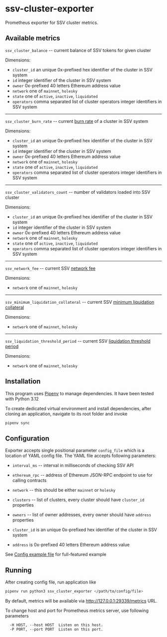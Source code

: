ssv-cluster-exporter
====================

Prometheus exporter for SSV cluster metrics.

Available metrics
-----------------

`ssv_cluster_balance` -- current balance of SSV tokens for given cluster

Dimensions:
 - `cluster_id` an unique 0x-prefixed hex identifier of the cluster in SSV system
 - `id` integer identifier of the cluster in SSV system
 - `owner` 0x-prefixed 40 letters Ethereum address value
 - `network` one of `mainnet`, `holesky`
 - `state` one of `active`, `inactive`, `liquidated`
 - `operators` comma separated list of cluster operators integer identifiers in SSV system

----------

`ssv_cluster_burn_rate` -- current [burn rate](https://docs.ssv.network/learn/protocol-overview/tokenomics/liquidations#burn-rate) of a cluster in SSV system

Dimensions:
 - `cluster_id` an unique 0x-prefixed hex identifier of the cluster in SSV system
 - `id` integer identifier of the cluster in SSV system
 - `owner` 0x-prefixed 40 letters Ethereum address value
 - `network` one of `mainnet`, `holesky`
 - `state` one of `active`, `inactive`, `liquidated`
 - `operators` comma separated list of cluster operators integer identifiers in SSV system

----------

`ssv_cluster_validators_count` -- number of validators loaded into SSV cluster

Dimensions:
 - `cluster_id` an unique 0x-prefixed hex identifier of the cluster in SSV system
 - `id` integer identifier of the cluster in SSV system
 - `owner` 0x-prefixed 40 letters Ethereum address value
 - `network` one of `mainnet`, `holesky`
 - `state` one of `active`, `inactive`, `liquidated`
 - `operators` comma separated list of cluster operators integer identifiers in SSV system

----------

`ssv_network_fee` -- current SSV [network fee](https://docs.ssv.network/learn/protocol-overview/tokenomics/fees#k4tw9to38r3v)

Dimensions:
 - `network` one of `mainnet`, `holesky`

----------

`ssv_minimum_liquidation_collateral` -- current SSV [minimum liquidation collateral](https://docs.ssv.network/learn/protocol-overview/tokenomics/liquidations#minimum-liquidation-collateral) 

Dimensions:
 - `network` one of `mainnet`, `holesky`


----------

`ssv_liquidation_threshold_period` -- current SSV [liquidation threshold period](https://docs.ssv.network/learn/protocol-overview/tokenomics/liquidations#liquidation-threshold-period)

Dimensions:
 - `network` one of `mainnet`, `holesky`



Installation
------------
This program uses [Pipenv](https://pipenv.pypa.io/en/latest/) to manage
dependencies. It have been tested with Python 3.12

To create dedicated virtual environment and install dependencies, after
cloning an application, navigate to its root folder and invoke

```bash
pipenv sync
```

Configuration
-------------
Exporter accepts single positional parameter `config_file` which is a location
of YAML config file. The YAML file accepts following parameters:

- `interval_ms` -- interval in milliseconds of checking SSV API
- `ethereum_rpc` -- address of Ethereum JSON-RPC endpoint to use for calling contracts
- `network` -- this should be either `mainnet` or `holesky`
- `clusters` -- list of clusters, every cluster should have `cluster_id` properties
- `owners` -- list of owner addresses, every owner should have `address` properties

- `cluster_id` is an unique 0x-prefixed hex identifier of the cluster in SSV system
- `address` is 0x-prefixed 40 letters Ethereum address value


See [Config example file](./config.example.yml) for full-featured example

Running
--------

After creating config file, run application like

```bash
pipenv run python3 ssv_cluster_exporter </path/to/config/file>
```

By default, metrics will be available via http://127.0.0.1:29339/metrics URL.

To change host and port for Prometheus metrics server, use following parameters

```
  -H HOST, --host HOST  Listen on this host.
  -P PORT, --port PORT  Listen on this port.
```
